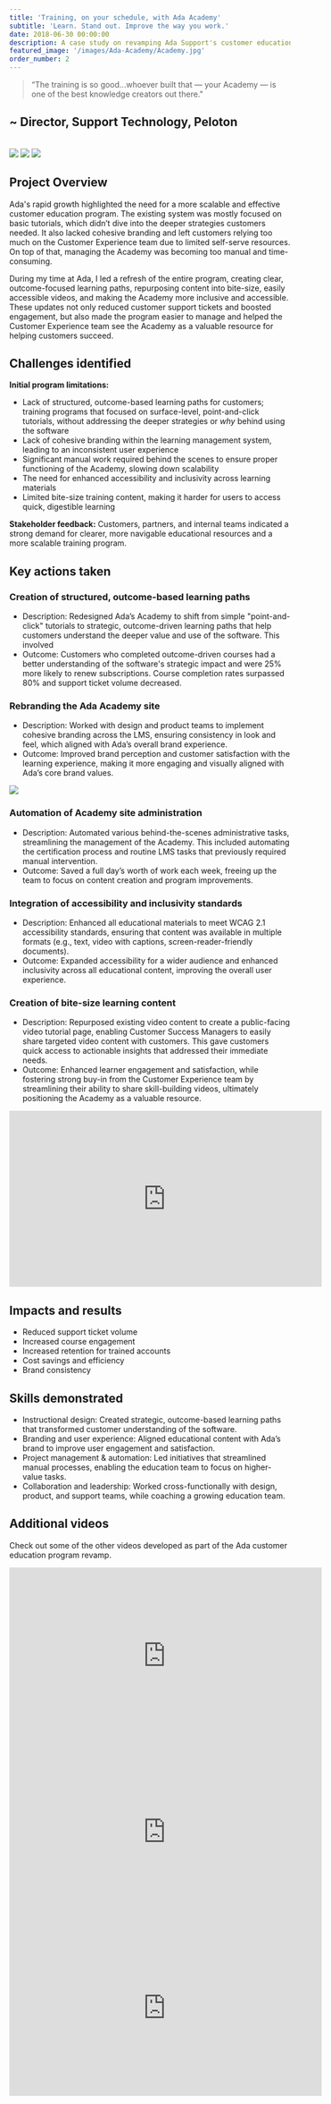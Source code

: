 ```yaml
---
title: 'Training, on your schedule, with Ada Academy'
subtitle: 'Learn. Stand out. Improve the way you work.'
date: 2018-06-30 00:00:00
description: A case study on revamping Ada Support's customer education program: Boosting engagement, driving adoption, and increasing retention through outcome-driven learning paths.
featured_image: '/images/Ada-Academy/Academy.jpg'
order_number: 2
---
```



> “The training is so good...whoever built that — your Academy — is one of the best knowledge creators out there."

## ~ Director, Support Technology, Peloton

<br>

<div class="gallery" data-columns="3">
    <img src="/images/Ada-Academy/courses.png">
    <img src="/images/Ada-Academy/learning-path.png">
    <img src="/images/Ada-Academy/credentials.png"> 
   
</div>

## Project Overview
Ada's rapid growth highlighted the need for a more scalable and effective customer education program. The existing system was mostly focused on basic tutorials, which didn’t dive into the deeper strategies customers needed. It also lacked cohesive branding and left customers relying too much on the Customer Experience team due to limited self-serve resources. On top of that, managing the Academy was becoming too manual and time-consuming.

During my time at Ada, I led a refresh of the entire program, creating clear, outcome-focused learning paths, repurposing content into bite-size, easily accessible videos, and making the Academy more inclusive and accessible. These updates not only reduced customer support tickets and boosted engagement, but also made the program easier to manage and helped the Customer Experience team see the Academy as a valuable resource for helping customers succeed.


## Challenges identified
**Initial program limitations:**
 - Lack of structured, outcome-based learning paths for customers; training programs that focused on surface-level,           point-and-click tutorials, without addressing the deeper strategies or *why* behind using the software
 - Lack of cohesive branding within the learning management system, leading to an inconsistent user experience 
 - Significant manual work required behind the scenes to ensure proper functioning of the Academy, slowing down scalability
 - The need for enhanced accessibility and inclusivity across learning materials
 - Limited bite-size training content, making it harder for users to access quick, digestible learning

**Stakeholder feedback:**
 Customers, partners, and internal teams indicated a strong demand for clearer, more navigable educational resources and a more scalable training program.

## Key actions taken

### Creation of structured, outcome-based learning paths
 - Description: Redesigned Ada’s Academy to shift from simple "point-and-click" tutorials to strategic, outcome-driven learning paths that help customers understand the deeper value and use of the software. This involved
 - Outcome: Customers who completed outcome-driven courses had a better understanding of the software's strategic impact and were 25% more likely to renew subscriptions. Course completion rates surpassed 80% and support ticket volume decreased.

### Rebranding the Ada Academy site
 - Description: Worked with design and product teams to implement cohesive branding across the LMS, ensuring consistency in look and feel, which aligned with Ada’s overall brand experience.
 - Outcome: Improved brand perception and customer satisfaction with the learning experience, making it more engaging and visually aligned with Ada’s core brand values.
<img src="/images/Ada-Academy/growing-business.png" />

### Automation of Academy site administration
 - Description: Automated various behind-the-scenes administrative tasks, streamlining the management of the Academy. This included automating the certification process and routine LMS tasks that previously required manual intervention.
 - Outcome: Saved a full day’s worth of work each week, freeing up the team to focus on content creation and program improvements.

### Integration of accessibility and inclusivity standards
 - Description: Enhanced all educational materials to meet WCAG 2.1 accessibility standards, ensuring that content was available in multiple formats (e.g., text, video with captions, screen-reader-friendly documents).
 - Outcome: Expanded accessibility for a wider audience and enhanced inclusivity across all educational content, improving the overall user experience.

### Creation of bite-size learning content 
 - Description: Repurposed existing video content to create a public-facing video tutorial page, enabling Customer Success Managers to easily share targeted video content with customers. This gave customers quick access to actionable insights that addressed their immediate needs.
 - Outcome: Enhanced learner engagement and satisfaction, while fostering strong buy-in from the Customer Experience team by streamlining their ability to share skill-building videos, ultimately positioning the Academy as a valuable resource. 

<iframe width="560" height="315" src="https://www.youtube.com/embed/g15OQCzrNVY" frameborder="0" allow="accelerometer; autoplay; clipboard-write; encrypted-media; gyroscope; picture-in-picture" allowfullscreen></iframe>

## Impacts and results
 - Reduced support ticket volume
 - Increased course engagement
 - Increased retention for trained accounts
 - Cost savings and efficiency 
 - Brand consistency

## Skills demonstrated
 - Instructional design: Created strategic, outcome-based learning paths that transformed customer understanding of the software.
 - Branding and user experience: Aligned educational content with Ada’s brand to improve user engagement and satisfaction.
 - Project management & automation: Led initiatives that streamlined manual processes, enabling the education team to focus on higher-value tasks.
 - Collaboration and leadership: Worked cross-functionally with design, product, and support teams, while coaching a growing education team.

## Additional videos    
Check out some of the other videos developed as part of the Ada customer education program revamp.  

<iframe width="560" height="315" src="https://www.youtube.com/embed/UhVbVUSukPI" frameborder="0" allow="accelerometer; autoplay; clipboard-write; encrypted-media; gyroscope; picture-in-picture" allowfullscreen></iframe>

<iframe width="560" height="315" src="https://www.youtube.com/embed/exaMBO4bBo8" frameborder="0" allow="accelerometer; autoplay; clipboard-write; encrypted-media; gyroscope; picture-in-picture" allowfullscreen></iframe>

<iframe width="560" height="315" src="https://www.youtube.com/embed/o431hTke1Qs" frameborder="0" allow="accelerometer; autoplay; clipboard-write; encrypted-media; gyroscope; picture-in-picture" allowfullscreen></iframe>